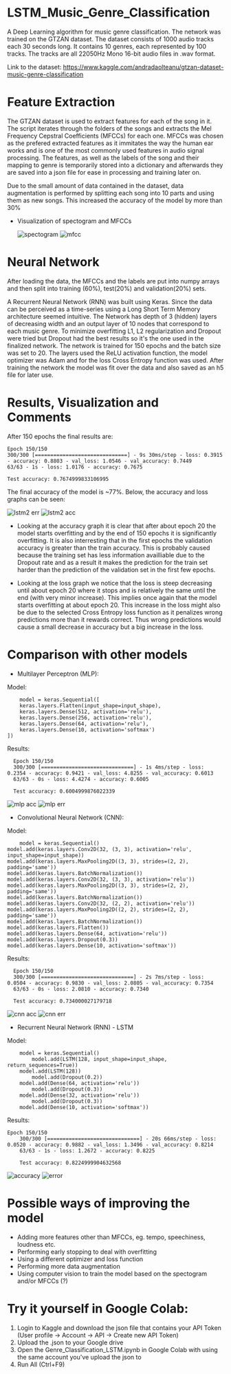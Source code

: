# LSTM_Music_Genre_Classification
A Deep Learning algorithm for music genre classification. The network was trained on the GTZAN dataset. The dataset consists of 1000 audio tracks each 30 seconds long. It contains 10 genres, each represented by 100 tracks. The tracks are all 22050Hz Mono 16-bit audio files in .wav format.

Link to the dataset:
https://www.kaggle.com/andradaolteanu/gtzan-dataset-music-genre-classification

# Feature Extraction
The GTZAN dataset is used to extract features for each of the song in it. The script iterates through the folders of the songs and extracts the Mel Frequency Cepstral Coefficients (MFCCs) for each one. MFCCs was chosen as the prefered extracted features as it immitates the way the human ear works and is one of the most commonly used features in audio signal processing. The features, as well as the labels of the song and their mapping to genre is temporarily stored into a dictionary and afterwards they are saved into a json file for ease in processing and training later on.

Due to the small amount of data contained in the dataset, data augmentation is performed by splitting each song into 10 parts and using them as new songs. This increased the accuracy of the model by more than 30%

- Visualization of spectogram and MFCCs

  ![spectogram](https://user-images.githubusercontent.com/58198596/133607202-d45efc3b-2e06-48c9-b7a4-0d10bc2c28cc.png) 		![mfcc](https://user-images.githubusercontent.com/58198596/133607199-afca9a28-54d6-48b4-ae05-311a908bd9a0.png)
  
# Neural Network
  
After loading the data, the MFCCs and the labels are put into numpy arrays and then split into training (60%), test(20%) and validation(20%) sets.
  
A Recurrent Neural Network (RNN) was built using Keras. Since the data can be perceived as a time-series using a Long Short Term Memory architecture seemed intuitive. The Network has depth of 3 (hidden) layers of decreasing width and an output layer of 10 nodes that correspond to each music genre. To minimize overfitting L1, L2 regularization and Dropout were tried but Dropout had the best results so it's the one used in the finalized network. The network is trained for 150 epochs and the batch size was set to 20. The layers used the ReLU activation function, the model optimizer was Adam and for the loss Cross Entropy function was used. After training the network the model was fit over the data and also saved as an h5 file for later use.
  
# Results, Visualization and Comments
  
After 150 epochs the final results are:
  
	Epoch 150/150
	300/300 [==============================] - 9s 30ms/step - loss: 0.3915 - accuracy: 0.8803 - val_loss: 1.0546 - val_accuracy: 0.7449
	63/63 - 1s - loss: 1.0176 - accuracy: 0.7675

	Test accuracy: 0.7674999833106995


The final accuracy of the model is ~77%. Below, the accuracy and loss graphs can be seen:
  
![lstm2 err](https://user-images.githubusercontent.com/58198596/133780555-6722ec26-10c1-4c4f-852b-0386e0aefb6f.png) ![lstm2 acc](https://user-images.githubusercontent.com/58198596/133780564-597fbf35-cec4-41e2-85d5-7990aa34b703.png)

            

- Looking at the accuracy graph it is clear that after about epoch 20 the model starts overfitting and by the end of 150 epochs it is significantly overfitting. It is also interresting that in the first epochs the validation accuracy is greater than the train accuracy. This is probably caused because the training set has less information availliable due to the Dropout rate and as a result it makes the prediction for the train set harder than the prediction of the validation set in the first few epochs. 

- Looking at the loss graph we notice that the loss is steep decreasing until about epoch 20 where it stops and is relatively the same until the end (with very minor increase). This implies once again that the model starts overfitting at about epoch 20. This increase in the loss might also be due to the selected Cross Entropy loss function as it penalizes wrong predictions more than it rewards correct. Thus wrong predictions would cause a small decrease in accuracy but a big increase in the loss.


# Comparison with other models
- Multilayer Perceptron (MLP):

Model:
	
        model = keras.Sequential([
        keras.layers.Flatten(input_shape=input_shape),
        keras.layers.Dense(512, activation='relu'),
        keras.layers.Dense(256, activation='relu'),
        keras.layers.Dense(64, activation='relu'),
        keras.layers.Dense(10, activation='softmax')
    ])


Results:

      Epoch 150/150
      300/300 [==============================] - 1s 4ms/step - loss: 0.2354 - accuracy: 0.9421 - val_loss: 4.8255 - val_accuracy: 0.6013
      63/63 - 0s - loss: 4.4274 - accuracy: 0.6005

      Test accuracy: 0.6004999876022339
   
  
![mlp acc](https://user-images.githubusercontent.com/58198596/133784877-a35d667c-e31a-46ad-beaa-b1035bc30615.png) ![mlp err](https://user-images.githubusercontent.com/58198596/133784871-71b5a958-deb8-417e-ab0b-47524b371d3c.png)


- Convolutional Neural Network (CNN):

Model:

      	model = keras.Sequential()
	model.add(keras.layers.Conv2D(32, (3, 3), activation='relu', input_shape=input_shape))
	model.add(keras.layers.MaxPooling2D((3, 3), strides=(2, 2), padding='same'))
	model.add(keras.layers.BatchNormalization())
	model.add(keras.layers.Conv2D(32, (3, 3), activation='relu'))
	model.add(keras.layers.MaxPooling2D((3, 3), strides=(2, 2), padding='same'))
	model.add(keras.layers.BatchNormalization())
	model.add(keras.layers.Conv2D(32, (2, 2), activation='relu'))
	model.add(keras.layers.MaxPooling2D((2, 2), strides=(2, 2), padding='same'))
	model.add(keras.layers.BatchNormalization())
	model.add(keras.layers.Flatten())
	model.add(keras.layers.Dense(64, activation='relu'))
	model.add(keras.layers.Dropout(0.3))
	model.add(keras.layers.Dense(10, activation='softmax'))


Results:

      Epoch 150/150
      300/300 [==============================] - 2s 7ms/step - loss: 0.0504 - accuracy: 0.9830 - val_loss: 2.0805 - val_accuracy: 0.7354
      63/63 - 0s - loss: 2.0810 - accuracy: 0.7340

      Test accuracy: 0.734000027179718
      

![cnn acc](https://user-images.githubusercontent.com/58198596/133783726-73cc1ef1-628a-4d4c-88dd-0c45c0d4d987.png) ![cnn err](https://user-images.githubusercontent.com/58198596/133783719-ec68ddc8-1023-4557-b4b9-04db975e5c23.png)


- Recurrent Neural Network (RNN) - LSTM

Model:

		model = keras.Sequential()
    		model.add(LSTM(128, input_shape=input_shape, return_sequences=True))
		model.add(LSTM(128))
    		model.add(Dropout(0.2))
		model.add(Dense(64, activation='relu'))
    		model.add(Dropout(0.3))
		model.add(Dense(32, activation='relu'))
    		model.add(Dropout(0.3))
		model.add(Dense(10, activation='softmax'))
      
      
Results:

	Epoch 150/150
      	300/300 [==============================] - 20s 66ms/step - loss: 0.0520 - accuracy: 0.9882 - val_loss: 1.3496 - val_accuracy: 0.8214
      	63/63 - 1s - loss: 1.2672 - accuracy: 0.8225

      	Test accuracy: 0.8224999904632568
  
  
![accuracy](https://user-images.githubusercontent.com/58198596/133620949-5c534090-b2df-4304-beab-609c9bf8f545.png) ![error](https://user-images.githubusercontent.com/58198596/133620939-b98f9feb-14d7-41a5-ba71-81bcd8701704.png)



# Possible ways of improving the model
- Adding more features other than MFCCs, eg. tempo, speechiness, loudness etc.
- Performing early stopping to deal with overfitting
- Using a different optimizer and loss function
- Performing more data augmentation
- Using computer vision to train the model based on the spectogram and/or MFCCs (?)

# Try it yourself in Google Colab:
1. Login to Kaggle and download the json file that contains your API Token (User profile -> Account -> API -> Create new API Token)
2. Upload the .json to your Google drive
3. Open the Genre_Classification_LSTM.ipynb in Google Colab with using the same account you've upload the json to
4. Run All (Ctrl+F9)
